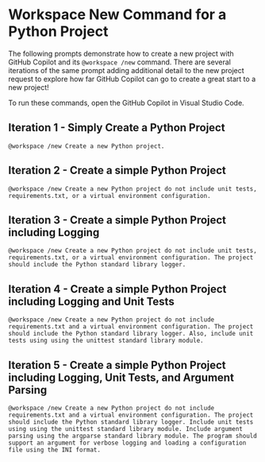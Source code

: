 # Workspace New Command for a Python Project

The following prompts demonstrate how to create a new project with GitHub Copilot and its `@workspace /new` command. There are several iterations of the same prompt adding additional detail to the new project request to explore how far GitHub Copilot can go to create a great start to a new project!

To run these commands, open the GitHub Copilot in Visual Studio Code.

## Iteration 1 - Simply Create a Python Project

```text
@workspace /new Create a new Python project.
```

## Iteration 2 - Create a simple Python Project

```text
@workspace /new Create a new Python project do not include unit tests, requirements.txt, or a virtual environment configuration.
```

## Iteration 3 - Create a simple Python Project including Logging

```text
@workspace /new Create a new Python project do not include unit tests, requirements.txt, or a virtual environment configuration. The project should include the Python standard library logger.
```

## Iteration 4 - Create a simple Python Project including Logging and Unit Tests

```text
@workspace /new Create a new Python project do not include requirements.txt and a virtual environment configuration. The project should include the Python standard library logger. Also, include unit tests using using the unittest standard library module.
```

## Iteration 5 - Create a simple Python Project including Logging, Unit Tests, and Argument Parsing

```text
@workspace /new Create a new Python project do not include requirements.txt and a virtual environment configuration. The project should include the Python standard library logger. Include unit tests using using the unittest standard library module. Include argument parsing using the argparse standard library module. The program should support an argument for verbose logging and loading a configuration file using the INI format.
```

